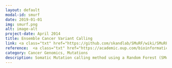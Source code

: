 ```yaml
---
layout: default
modal-id: smurf
date: 2019-01-01
img: smurf.png
alt: image-alt
project-date: April 2014
title: Ensemble Cancer Variant Calling
link: <a class="txt" href="https://github.com/skandlab/SMuRF/wiki/SMuRF-2.0">SMuRF</a>
reference:  <a class="txt" href="https://academic.oup.com/bioinformatics/article/35/17/3157/5288515">Huang et al. 2019</a>
category: Cancer Genomics, Mutations
description: Somatic Mutation calling method using a Random Forest (SMuRF) integrates predictions and auxiliary features from multiple somatic mutation callers using a supervised machine learning approach. SMuRF is trained on community-curated matched tumor and normal whole genome sequencing data. SMuRF predicts both SNVs and indels with high accuracy in genome or exome-level sequencing data. Furthermore, the method is robust across multiple tested cancer types and predicts low allele frequency variants with high accuracy. In contrast to existing ensemble-based somatic mutation calling approaches, SMuRF works out-of-the-box and is orders of magnitudes faster. See <a class="txt" href="https://academic.oup.com/bioinformatics/article/35/17/3157/5288515">Huang et al. 2019</a>.
---
```


